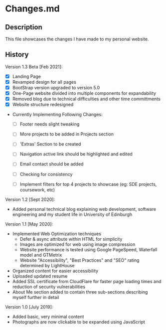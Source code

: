 # Changes.md

## Description
This file showcases the changes I have made to my personal website.

## History
Version 1.3 Beta [Feb 2021]:
- [x] Landing Page
- [x] Revamped design for all pages
- [x] BootStrap version upgraded to version 5.0
- [x] One-Page website divided into multiple components for expandability
- [x] Removed blog due to technical difficulties and other time committments
- [x] Website structure redesigned

- Currently Implementing Following Changes:
  - [ ] Footer needs slight tweaking
  - [ ] More projects to be added in Projects section
  - [ ] 'Extras' Section to be created
  - [ ] Navigation active link should be highlighted and edited
  - [ ] Email contact should be added
  - [ ] Checking for consistency
  - [ ] Implement filters for top 4 projects to showcase (eg: SDE projects, coursework, etc)


Version 1.2 [Sept 2020]:
- Added personal technical blog explaining web development, software engineering and my student life in University of Edinburgh

Version 1.1 [May 2020]:
- Implemented Web Optimization techniques
  - Defer & async attribute within HTML for simplicity
  - Images are optimized for web using image compression
  - Website performance is tested using Google PageSpeed, Waterfall model and GTMetrix
  - Website "Accessibility", "Best Practices" and "SEO" rating determined by LightHouse
- Organized content for easier accessibility
- Uploaded updated resume
- Added SSL certificate from CloudFlare for faster page loading times and reduction of security vulnerabilities
- About Me section added to contain three sub-sections describing myself further in detail

Version 1.0 [July 2019]:
- Added basic, very minimal content
- Photographs are now clickable to be expanded using JavaScript
